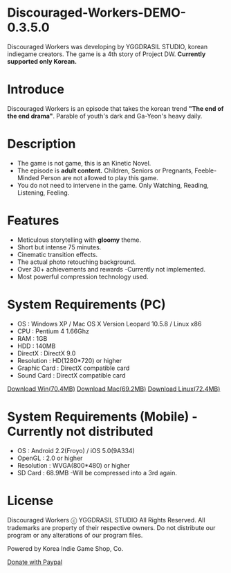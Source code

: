Discouraged-Workers-DEMO-0.3.5.0
===================
Discouraged Workers was developing by YGGDRASIL STUDIO, korean indiegame creators. The game is a 4th story of Project DW. <strong>Currently supported only Korean.</strong>


Introduce
===================
Discouraged Workers is an episode that takes the korean trend <strong>"The end of the end drama"</strong>. Parable of youth's dark and Ga-Yeon's heavy daily.


Description
===================
<ul><li>The game is not game, this is an Kinetic Novel.</li>
<li>The episode is <strong>adult content.</strong> Children, Seniors or Pregnants, Feeble-Minded Person are not allowed to play this game.</li>
<li>You do not need to intervene in the game. Only Watching, Reading, Listening, Feeling.</li></ul>


Features
===================
<ul><li>Meticulous storytelling with <strong>gloomy</strong> theme.</li>
<li>Short but intense 75 minutes.</li>
<li>Cinematic transition effects.</li>
<li>The actual photo retouching background.</li>
<li>Over 30+ achievements and rewards -Currently not implemented.</li>
<li>Most powerful compression technology used.</li></ul>


System Requirements (PC)
===================
<ul><li>OS : Windows XP / Mac OS X Version Leopard 10.5.8 / Linux x86</li>
<li>CPU : Pentium 4 1.66Ghz</li>
<li>RAM : 1GB</li>
<li>HDD : 140MB</li>
<li>DirectX : DirectX 9.0</li>
<li>Resolution : HD(1280*720) or higher</li>
<li>Graphic Card : DirectX compatible card</li>
<li>Sound Card : DirectX compatible card</li></ul>

<a href="https://mega.co.nz/#!Xl5HkT4a!dYb1gB1LC8XPqzHoEMEjewTQt1cx81PPMMhCHmUBw6w" target="_blank">Download Win(70.4MB)</a> <a href="https://mega.co.nz/#!mgZ2RCYB!Qjw_-i8B0kJSUlCcTCdZOwpa-RcWumLD27OJmey8RPo" target="_blank">Download Mac(69.2MB)</a> <a href="https://mega.co.nz/#!DwxGXI4Q!DtNpiXMTqiKd1FLYMATEMpL7r9cRkIufWUMXqL6JZJw" target="_blank">Download Linux(72.4MB)</a>


System Requirements (Mobile) -Currently not distributed
===================
<ul><li>OS : Android 2.2(Froyo) / iOS 5.0(9A334)</li>
<li>OpenGL : 2.0 or higher</li>
<li>Resolution : WVGA(800*480) or higher</li>
<li>SD Card : 68.9MB -Will be compressed into a 3rd again.</li></ul>


License
===================
Discouraged Workers ⓒ YGGDRASIL STUDIO All Rights Reserved.
All trademarks are property of their respective owners.
Do not distribute our program or any alterations of our program files.

Powered by Korea Indie Game Shop, Co.

<a href="https://www.paypal.com/kr/cgi-bin/webscr?cmd=_flow&SESSION=gU2ioOsJn2GvzB3qDUzfchqCZn7bPwclWL8QaYzVTuafpEnqBOnBzcdmoNK&dispatch=5885d80a13c0db1f8e263663d3faee8d66f31424b43e9a70645c907a6cbd8fb4" target="_blank">Donate with Paypal</a>
